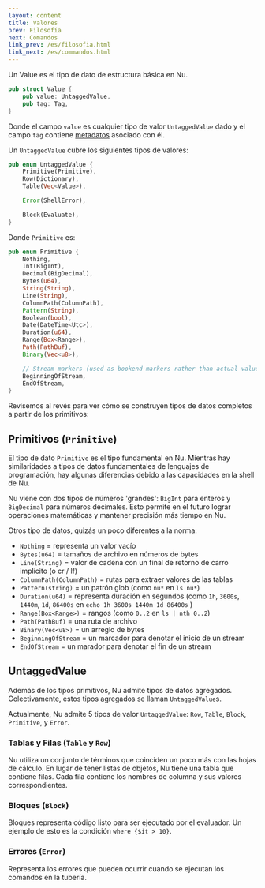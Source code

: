 ```yaml
---
layout: content
title: Valores
prev: Filosofía
next: Comandos
link_prev: /es/filosofia.html
link_next: /es/commandos.html
---
```


Un Value es el tipo de dato de estructura básica en Nu.

```rust
pub struct Value {
    pub value: UntaggedValue,
    pub tag: Tag,
}
```
Donde el campo `value` es cualquier tipo de valor `UntaggedValue` dado y el campo `tag` contiene [metadatos](metadatos.md) asociado con él.

Un `UntaggedValue` cubre los siguientes tipos de valores:

```rust
pub enum UntaggedValue {
    Primitive(Primitive),
    Row(Dictionary),
    Table(Vec<Value>),

    Error(ShellError),

    Block(Evaluate),
}
```

Donde `Primitive` es:

```rust
pub enum Primitive {
    Nothing,
    Int(BigInt),
    Decimal(BigDecimal),
    Bytes(u64),
    String(String),
    Line(String),
    ColumnPath(ColumnPath),
    Pattern(String),
    Boolean(bool),
    Date(DateTime<Utc>),
    Duration(u64),
    Range(Box<Range>),
    Path(PathBuf),
    Binary(Vec<u8>),

    // Stream markers (used as bookend markers rather than actual values)
    BeginningOfStream,
    EndOfStream,
}
```

Revisemos al revés para ver cómo se construyen tipos de datos completos a partir de los primitivos:

## Primitivos (`Primitive`)

El tipo de dato `Primitive` es el tipo fundamental en Nu. Mientras hay similaridades a tipos de datos fundamentales de lenguajes de programación, hay algunas diferencias debido a las capacidades en la shell de Nu.

Nu viene con dos tipos de números 'grandes': `BigInt` para enteros y `BigDecimal` para números decimales. Esto permite en el futuro lograr operaciones matemáticas y mantener precisión más tiempo en Nu.

Otros tipo de datos, quizás un poco diferentes a la norma:

* `Nothing` = representa un valor vacío
* `Bytes(u64)` = tamaños de archivo en números de bytes
* `Line(String)` = valor de cadena con un final de retorno de carro implícito (o cr / lf)
* `ColumnPath(ColumnPath)` = rutas para extraer valores de las tablas
* `Pattern(string)` = un patrón glob (como `nu*` en `ls nu*`)
* `Duration(u64)` = representa duración en segundos (como `1h`, `3600s`, `1440m`, `1d`, `86400s` en `echo 1h 3600s 1440m 1d 86400s` )
* `Range(Box<Range>)` = rangos (como `0..2` en `ls | nth 0..2`)
* `Path(PathBuf)` = una ruta de archivo
* `Binary(Vec<u8>)` = un arreglo de bytes
* `BeginningOfStream` = un marcador para denotar el inicio de un stream
* `EndOfStream` = un marador para denotar el fin de un stream

## UntaggedValue

Además de los tipos primitivos, Nu admite tipos de datos agregados. Colectivamente, estos tipos agregados se llaman `UntaggedValue`s.

Actualmente, Nu admite 5 tipos de valor `UntaggedValue`: `Row`, `Table`, `Block`, `Primitive`, y `Error`.

### Tablas y Filas (`Table` y `Row`)

Nu utiliza un conjunto de términos que coinciden un poco más con las hojas de cálculo. En lugar de tener listas de objetos, Nu tiene una tabla que contiene filas. Cada fila contiene los nombres de columna y sus valores correspondientes.

### Bloques (`Block`)

Bloques representa código listo para ser ejecutado por el evaluador. Un ejemplo de esto es la condición `where {$it > 10}`. 

### Errores (`Error`)

Representa los errores que pueden ocurrir cuando se ejecutan los comandos en la tubería.